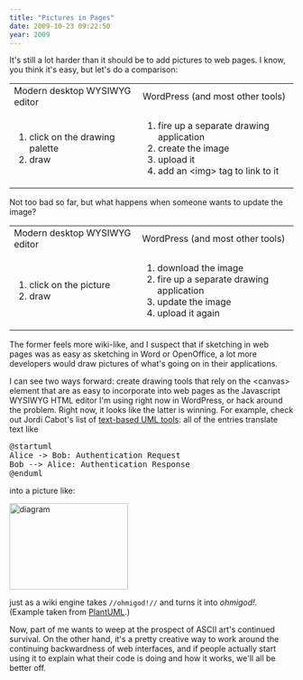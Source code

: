 ```yaml
---
title: "Pictures in Pages"
date: 2009-10-23 09:22:50
year: 2009
---
```

It's still a lot harder than it should be to add pictures to web pages. I know, you think it's easy, but let's do a comparison:
<table class="centered">
<tbody>
<tr>
<td>Modern desktop WYSIWYG editor</td>
<td>WordPress (and most other tools)</td>
</tr>
<tr>
<td>
<ol>
  <li>click on the drawing palette</li>
  <li>draw</li>
</ol>
</td>
<td>
<ol>
  <li>fire up a separate drawing application</li>
  <li>create the image</li>
  <li>upload it</li>
  <li>add an &lt;img&gt; tag to link to it</li>
</ol>
</td>
</tr>
</tbody></table>
Not too bad so far, but what happens when someone wants to update the image?
<table class="centered">
<tbody>
<tr>
<td>Modern desktop WYSIWYG editor</td>
<td>WordPress (and most other tools)</td>
</tr>
<tr>
<td>
<ol>
  <li>click on the picture</li>
  <li>draw</li>
</ol>
</td>
<td>
<ol>
  <li>download the image</li>
  <li>fire up a separate drawing application</li>
  <li>update the image</li>
  <li>upload it again</li>
</ol>
</td>
</tr>
</tbody></table>
The former feels more wiki-like, and I suspect that if sketching in web pages was as easy as sketching in Word or OpenOffice, a lot more developers would draw pictures of what's going on in their applications.

I can see two ways forward: create drawing tools that rely on the &lt;canvas&gt; element that are as easy to incorporate into web pages as the Javascript WYSIWYG HTML editor I'm using right now in WordPress, or hack around the problem. Right now, it looks like the latter is winning.  For example, check out Jordi Cabot's list of <a href="http://modeling-languages.com/content/uml-tools#textual">text-based UML tools</a>: all of the entries translate text like
<pre>@startuml
Alice -&gt; Bob: Authentication Request
Bob --&gt; Alice: Authentication Response
@enduml</pre>
into a picture like:

<img src="{{'/files/2009/10/diagram.png' | relative_url}}" alt="diagram" width="210" height="153" class="centered">

just as a wiki engine takes <code>//ohmigod!//</code> and turns it into <em>ohmigod!</em>. (Example taken from <a href="http://plantuml.sourceforge.net/">PlantUML</a>.)

Now, part of me wants to weep at the prospect of ASCII art's continued survival. On the other hand, it's a pretty creative way to work around the continuing backwardness of web interfaces, and if people actually start using it to explain what their code is doing and how it works, we'll all be better off.
